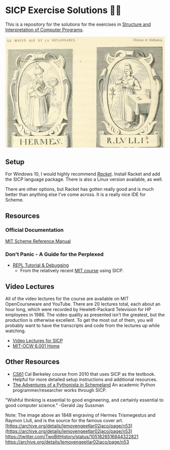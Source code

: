 # SICP Exercise Solutions   🧙🔮

This is a repository for the solutions for the exercises in [Structure and Interpretation of Computer Programs](https://mitpress.mit.edu/sites/default/files/sicp/index.html).

![Hermes Trismegestus and Raymon Llull](https://github.com/jlollis/sicp-solutions/blob/master/images/Hermes-Trismegestus-and-Raymon-Llull-SICP.png)

## Setup

For Windows 10, I would highly recommend _[Racket](https://docs.racket-lang.org/sicp-manual/index.html)_. Install Racket and add the SICP language package. There is also a Linux version available, as well.
 
There are other options, but Racket has gotten really good and is much better than anything else I've come across. It is a really nice IDE for Scheme. 

## Resources

### Official Documentation
[MIT Scheme Reference Manual](https://groups.csail.mit.edu/mac/ftpdir/mit-scheme/7.7/7.7.1/doc-pdf/scheme.pdf) 

### Don't Panic - A Guide for the Perplexed 
* [REPL Tutorial & Debugging](https://groups.csail.mit.edu/mac/users/gjs/6.945/dont-panic/#sec-2-1)
  * From the relatively recent [MIT course](https://groups.csail.mit.edu/mac/users/gjs/6.945/index.html) using SICP.

## Video Lectures

All of the video lectures for the course are available on MIT OpenCourseware and YouTube. There are 20 lectures total, each about an hour long, which were recorded by Hewlett-Packard Television for HP employees in 1986. The video quality as presented isn't the greatest, but the production is otherwise excellent. To get the most out of them, you will probably want to have the transcripts and code from the lectures up while watching. 

* [Video Lectures for SICP](https://ocw.mit.edu/courses/electrical-engineering-and-computer-science/6-001-structure-and-interpretation-of-computer-programs-spring-2005/video-lectures/)
* [MIT-OCW 6.001 Home](https://ocw.mit.edu/courses/electrical-engineering-and-computer-science/6-001-structure-and-interpretation-of-computer-programs-spring-2005/index.htm)

## Other Resources

* [CS61](http://inst.eecs.berkeley.edu/~cs61a/su10/) Cal Berkeley course from 2010 that uses SICP as the textbook. Helpful for more detailed setup instructions and additional resources.
* [The Adventures of a Pythonista in Schemeland](http://www.phyast.pitt.edu/~micheles/scheme/index.html) An academic Python programmer/researcher works through SICP.


"Wishful thinking is essential to good engineering, and certainly essential to good computer science."
 -Gerald Jay Sussman

Note: The image above an 1848 engraving of Hermes Trismegestus and Raymon Llull, and is the source for the famous cover art. [https://archive.org/details/lemoyengeetlar02jaco/page/n53](https://archive.org/details/lemoyengeetlar02jaco/page/n53)<br/>
https://twitter.com/TwoBitHistory/status/1051826516844322821<br/>
https://archive.org/details/lemoyengeetlar02jaco/page/n53<br/>



